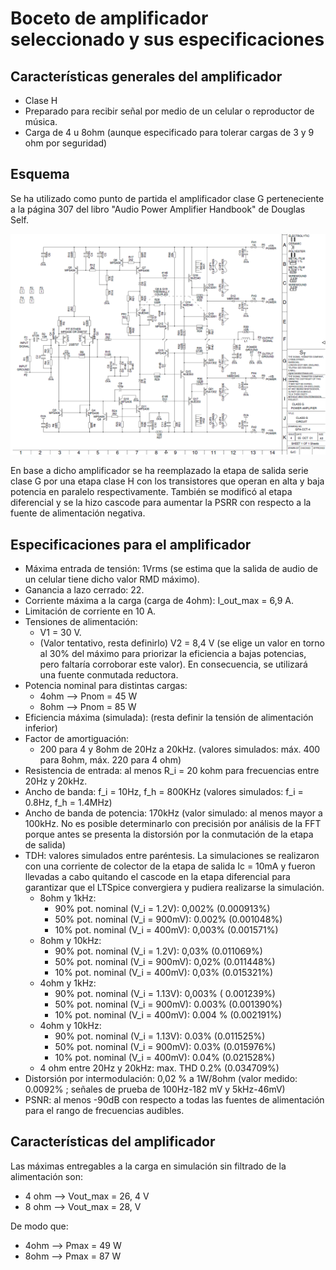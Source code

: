 # Boceto de amplificador seleccionado y sus especificaciones

## Características generales del amplificador
 - Clase H
 - Preparado para recibir señal por medio de un celular o reproductor de música.
 - Carga de 4 u 8ohm (aunque especificado para tolerar cargas de 3 y 9 ohm por seguridad)

## Esquema
Se ha utilizado como punto de partida el amplificador clase G perteneciente a la página 307 del libro "Audio Power Amplifier Handbook" de Douglas Self.

![](https://github.com/jpgoyret/tp-final-ruiz-goyret-DCE-FIUBA-1C2019/blob/develop/esquema_amplificador_clase_g_douglas_self.png)

En base a dicho amplificador se ha reemplazado la etapa de salida serie clase G por una etapa clase H con los transistores que operan en alta y baja potencia en paralelo respectivamente. También se modificó al etapa diferencial y se la hizo cascode para aumentar la PSRR con respecto a la fuente de alimentación negativa. 

## Especificaciones para el amplificador
 - Máxima entrada de tensión: 1Vrms (se estima que la salida de audio de un celular tiene dicho valor RMD máximo).
 - Ganancia a lazo cerrado: 22.
 - Corriente máxima a la carga (carga de 4ohm): I_out_max = 6,9 A.
 - Limitación de corriente en 10 A.
 - Tensiones de alimentación:
	- V1 = 30 V.
	- (Valor tentativo, resta definirlo) V2 = 8,4 V (se elige un valor en torno al 30% del máximo para priorizar la eficiencia a bajas potencias, pero faltaría corroborar este valor). En consecuencia, se utilizará una fuente conmutada reductora.
 - Potencia nominal para distintas cargas:
    - 4ohm --> Pnom = 45 W
    - 8ohm --> Pnom = 85 W
 - Eficiencia máxima (simulada):  (resta definir la tensión de alimentación inferior)
 - Factor de amortiguación: 
     - 200 para 4 y 8ohm de 20Hz a 20kHz. (valores simulados: máx. 400 para 8ohm, máx. 220 para 4 ohm)
 - Resistencia de entrada: al menos R_i = 20 kohm para frecuencias entre 20Hz y 20kHz.
 - Ancho de banda: f_i = 10Hz, f_h = 800KHz	(valores simulados: f_i = 0.8Hz, f_h = 1.4MHz)
 - Ancho de banda de potencia: 170kHz  (valor simulado: al menos mayor a 100kHz. No es posible determinarlo con precisión por análisis de la FFT porque antes se presenta la distorsión por la conmutación de la etapa de salida)
 - TDH: valores simulados entre paréntesis. La simulaciones se realizaron con una corriente de colector de la etapa de salida Ic = 10mA y fueron llevadas a cabo quitando el cascode en la etapa diferencial para garantizar que el LTSpice convergiera y pudiera realizarse la simulación.
	- 8ohm y 1kHz:
	  - 90% pot. nominal (V_i = 1.2V): 0,002% (0.000913%) 
	  - 50% pot. nominal (V_i = 900mV): 0.002% (0.001048%) 
	  - 10% pot. nominal (V_i = 400mV): 0,003% (0.001571%) 
	- 8ohm y 10kHz:
	  - 90% pot. nominal (V_i = 1.2V): 0,03% (0.011069%) 
	  - 50% pot. nominal (V_i = 900mV): 0,02% (0.011448%) 
	  - 10% pot. nominal  (V_i = 400mV): 0,03% (0.015321%) 
	- 4ohm y 1kHz:
	  - 90% pot. nominal (V_i = 1.13V): 0,003% ( 0.001239%) 
	  - 50% pot. nominal (V_i = 900mV): 0.003% (0.001390%) 
	  - 10% pot. nominal  (V_i = 400mV): 0.004 % (0.002191%) 
	- 4ohm y 10kHz:
	  - 90% pot. nominal (V_i = 1.13V):  0.03% (0.011525%) 
	  - 50% pot. nominal (V_i = 900mV): 0.03%  (0.015976%) 
	  - 10% pot. nominal  (V_i = 400mV): 0.04%  (0.021528%) 
	- 4 ohm entre 20Hz y 20kHz:  max. THD 0.2% (0.034709%)
 - Distorsión por intermodulación: 0,02 % a 1W/8ohm (valor medido: 0.0092% ; señales de prueba de 100Hz-182 mV y 5kHz-46mV)
 - PSNR: al menos -90dB con respecto a todas las fuentes de alimentación para el rango de frecuencias audibles.

## Características del amplificador

Las máximas entregables a la carga en simulación sin filtrado de la alimentación son: 

- 4 ohm --> Vout_max = 26, 4 V
- 8 ohm --> Vout_max = 28, V 

De modo que:	

- 4ohm --> Pmax = 49 W
- 8ohm --> Pmax = 87 W	

